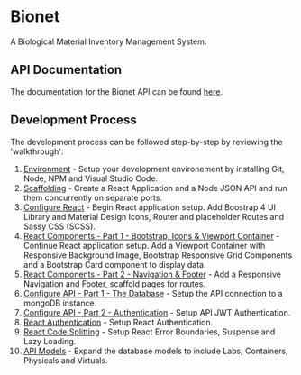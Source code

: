 # Bionet
A Biological Material Inventory Management System.

## API Documentation
The documentation for the Bionet API can be found [here](https://github.com/biobricks/bionet/blob/master/api.md).

## Development Process
The development process can be followed step-by-step by reviewing the 'walkthrough':  

1. [Environment](https://github.com/biobricks/bionet/blob/master/walkthrough/1.environment.md) - Setup your development environement by installing Git, Node, NPM and Visual Studio Code.  
2. [Scaffolding](https://github.com/biobricks/bionet/blob/master/walkthrough/2.scaffolding.md) - Create a React Application and a Node JSON API and run them concurrently on separate ports.
3. [Configure React](https://github.com/biobricks/bionet/blob/master/walkthrough/3.react.1.md) - Begin React application setup. Add Boostrap 4 UI Library and Material Design Icons, Router and placeholder Routes and Sassy CSS (SCSS).  
4. [React Components - Part 1 - Bootstrap, Icons & Viewport Container](https://github.com/biobricks/bionet/blob/master/walkthrough/4.react.2.md) - Continue React application setup. Add a Viewport Container with Responsive Background Image, Bootstrap Responsive Grid Components and a Bootstrap Card component to display data.  
5. [React Components - Part 2 - Navigation & Footer](https://github.com/biobricks/bionet/blob/master/walkthrough/5.react.3.md) - Add a Responsive Navigation and Footer, scaffold pages for routes.  
6. [Configure API - Part 1 - The Database](https://github.com/biobricks/bionet/blob/master/walkthrough/6.api.1.md) - Setup the API connection to a mongoDB instance.  
7. [Configure API - Part 2 - Authentication](https://github.com/biobricks/bionet/blob/master/walkthrough/7.api.2.md) - Setup API JWT Authentication.  
8. [React Authentication](https://github.com/biobricks/bionet/blob/master/walkthrough/8.react.4.md) - Setup React Authentication.  
9. [React Code Splitting](https://github.com/biobricks/bionet/blob/master/walkthrough/9.react.5.md) - Setup React Error Boundaries, Suspense and Lazy Loading.  
10. [API Models](https://github.com/biobricks/bionet/blob/master/walkthrough/10.api.3.md) - Expand the database models to include Labs, Containers, Physicals and Virtuals.  
  